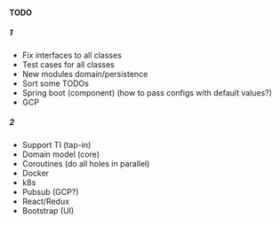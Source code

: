 #### TODO
##### 1
* Fix interfaces to all classes
* Test cases for all classes
* New modules domain/persistence
* Sort some TODOs
* Spring boot (component) (how to pass configs with default values?)
* GCP
##### 2
* Support TI (tap-in)
* Domain model (core)
* Coroutines (do all holes in parallel)
* Docker
* k8s
* Pubsub (GCP?)
* React/Redux
* Bootstrap (UI)
